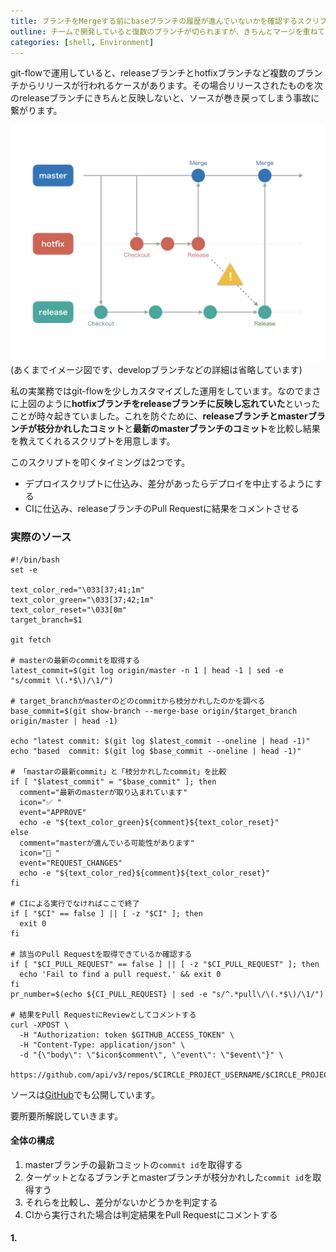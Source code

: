 ```yaml
---
title: ブランチをMergeする前にbaseブランチの履歴が進んでいないかを確認するスクリプトを書いた
outline: チームで開発していると復数のブランチが切られますが、きちんとマージを重ねていかないとリリース事故などのトラブルに繋がり兼ねません。それを少しでも防ぐためのスクリプトを書いて運用している話を書きました。
categories: [shell, Environment]
---
```


git-flowで運用していると、releaseブランチとhotfixブランチなど複数のブランチからリリースが行われるケースがあります。その場合リリースされたものを次のreleaseブランチにきちんと反映しないと、ソースが巻き戻ってしまう事故に繋がります。

![flow図](/assets/2018-06-15-1-main.jpg)
(あくまでイメージ図です、developブランチなどの詳細は省略しています)

私の実業務ではgit-flowを少しカスタマイズした運用をしています。なのでまさに上図のように**hotfixブランチをreleaseブランチに反映し忘れていた**といったことが時々起きていました。これを防ぐために、**releaseブランチとmasterブランチが枝分かれしたコミット**と**最新のmasterブランチのコミット**を比較し結果を教えてくれるスクリプトを用意します。

このスクリプトを叩くタイミングは2つです。

- デプロイスクリプトに仕込み、差分があったらデプロイを中止するようにする
- CIに仕込み、releaseブランチのPull Requestに結果をコメントさせる



### 実際のソース

```shell
#!/bin/bash
set -e

text_color_red="\033[37;41;1m"
text_color_green="\033[37;42;1m"
text_color_reset="\033[0m"
target_branch=$1

git fetch

# masterの最新のcommitを取得する
latest_commit=$(git log origin/master -n 1 | head -1 | sed -e "s/commit \(.*$\)/\1/")

# target_branchがmasterのどのcommitから枝分かれしたのかを調べる
base_commit=$(git show-branch --merge-base origin/$target_branch origin/master | head -1)

echo "latest commit: $(git log $latest_commit --oneline | head -1)"
echo "based  commit: $(git log $base_commit --oneline | head -1)"

# 「mastarの最新commit」と「枝分かれしたcommit」を比較
if [ "$latest_commit" = "$base_commit" ]; then
  comment="最新のmasterが取り込まれています"
  icon="✅ "
  event="APPROVE"
  echo -e "${text_color_green}${comment}${text_color_reset}"
else
  comment="masterが進んでいる可能性があります"
  icon="🚫 "
  event="REQUEST_CHANGES"
  echo -e "${text_color_red}${comment}${text_color_reset}"
fi

# CIによる実行でなければここで終了
if [ "$CI" == false ] || [ -z "$CI" ]; then
  exit 0
fi

# 該当のPull Requestを取得できているか確認する
if [ "$CI_PULL_REQUEST" == false ] || [ -z "$CI_PULL_REQUEST" ]; then
  echo 'Fail to find a pull request.' && exit 0
fi
pr_number=$(echo ${CI_PULL_REQUEST} | sed -e "s/^.*pull\/\(.*$\)/\1/")

# 結果をPull RequestにReviewとしてコメントする
curl -XPOST \
  -H "Authorization: token $GITHUB_ACCESS_TOKEN" \
  -H "Content-Type: application/json" \
  -d "{\"body\": \"$icon$comment\", \"event\": \"$event\"}" \
 https://github.com/api/v3/repos/$CIRCLE_PROJECT_USERNAME/$CIRCLE_PROJECT_REPONAME/pulls/$pr_number/reviews
```

ソースは[GitHub](https://github.com/aloerina01/check-master-history)でも公開しています。

要所要所解説していきます。

#### 全体の構成

1. masterブランチの最新コミットの`commit id`を取得する
2. ターゲットとなるブランチとmasterブランチが枝分かれした`commit id`を取得すう
3. それらを比較し、差分がないかどうかを判定する
4. CIから実行された場合は判定結果をPull Requestにコメントする

#### 1. 